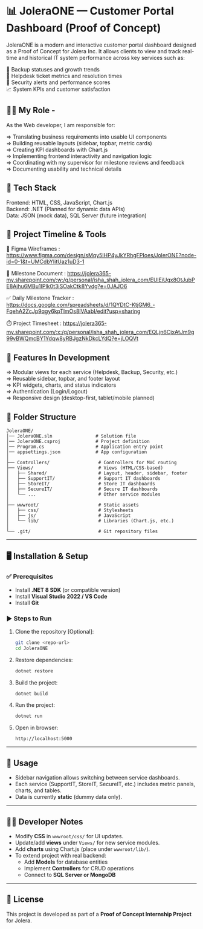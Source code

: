# 📊 JoleraONE — Customer Portal Dashboard (Proof of Concept)
JoleraONE is a modern and interactive customer portal dashboard designed as a Proof of Concept for Jolera Inc. It allows clients to view and track real-time and historical IT system performance across key services such as:

🔄 Backup statuses and growth trends  
🎫 Helpdesk ticket metrics and resolution times  
🔐 Security alerts and performance scores  
📈 System KPIs and customer satisfaction 

## 👨‍💻 My Role -
As the Web developer, I am responsible for:

=> Translating business requirements into usable UI components  
=> Building reusable layouts (sidebar, topbar, metric cards)  
=> Creating KPI dashboards with Chart.js  
=> Implementing frontend interactivity and navigation logic  
=> Coordinating with my supervisor for milestone reviews and feedback  
=> Documenting usability and technical details  

## 🧰 Tech Stack  
Frontend: HTML, CSS, JavaScript, Chart.js  
Backend: .NET (Planned for dynamic data APIs)  
Data: JSON (mock data), SQL Server (future integration) 

## 📆 Project Timeline & Tools 

🎨 Figma Wireframes : https://www.figma.com/design/sMqy5IHP4yJkYRhgFPIoes/JolerONE?node-id=0-1&t=UMCdbYIitUaz1uD3-1

📄 Milestone Document : https://jolera365-my.sharepoint.com/:w:/g/personal/isha_shah_jolera_com/EUlEiUgx8OtJubPE8Ajhu6MBu1IPIk0t3iSOakCtk8Yvdg?e=0JAJO6

✅ Daily Milestone Tracker : https://docs.google.com/spreadsheets/d/1QYDtC-KtjGM6_-FqehA2ZcJp9qgy6kpTlmOs8lVAabI/edit?usp=sharing

⏱️ Project Timesheet : https://jolera365-my.sharepoint.com/:x:/g/personal/isha_shah_jolera_com/EQLjn6CjxAtJm9g99vBWQmcBY1Ydqw8yRBJgzNkDkcLYdQ?e=jLOQVt

## 🧪 Features In Development  
=> Modular views for each service (Helpdesk, Backup, Security, etc.)  
=> Reusable sidebar, topbar, and footer layout  
=> KPI widgets, charts, and status indicators   
=> Authentication (Login/Logout)  
=> Responsive design (desktop-first, tablet/mobile planned) 

## 📂 Folder Structure
```
JoleraONE/
│── JoleraONE.sln                # Solution file
│── JoleraONE.csproj             # Project definition
│── Program.cs                   # Application entry point
│── appsettings.json             # App configuration
│
├── Controllers/                  # Controllers for MVC routing
├── Views/                        # Views (HTML/CSS-based)
│   ├── Shared/                   # Layout, header, sidebar, footer
│   ├── SupportIT/                # Support IT dashboards
│   ├── StoreIT/                  # Store IT dashboards
│   ├── SecureIT/                 # Secure IT dashboards
│   └── ...                       # Other service modules
│
├── wwwroot/                      # Static assets
│   ├── css/                      # Stylesheets
│   ├── js/                       # JavaScript
│   └── lib/                      # Libraries (Chart.js, etc.)
│
└── .git/                         # Git repository files
```

---

## 🖥️ Installation & Setup

### ✅ Prerequisites
- Install **.NET 8 SDK** (or compatible version)  
- Install **Visual Studio 2022 / VS Code**  
- Install **Git**  

### ▶️ Steps to Run
1. Clone the repository [Optional]:  
   ```bash
   git clone <repo-url>
   cd JoleraONE
   ```

2. Restore dependencies:  
   ```bash
   dotnet restore
   ```

3. Build the project:  
   ```bash
   dotnet build
   ```

4. Run the project:  
   ```bash
   dotnet run
   ```

5. Open in browser:  
   ```
   http://localhost:5000
   ```

---

## 🚀 Usage
- Sidebar navigation allows switching between service dashboards.  
- Each service (SupportIT, StoreIT, SecureIT, etc.) includes metric panels, charts, and tables.  
- Data is currently **static** (dummy data only).  

---

## 👨‍💻 Developer Notes
- Modify **CSS** in `wwwroot/css/` for UI updates.  
- Update/add **views** under `Views/` for new service modules.  
- Add **charts** using Chart.js (place under `wwwroot/lib/`).  
- To extend project with real backend:
  - Add **Models** for database entities  
  - Implement **Controllers** for CRUD operations  
  - Connect to **SQL Server or MongoDB**  

---

## 📄 License
This project is developed as part of a **Proof of Concept Internship Project** for Jolera.  


